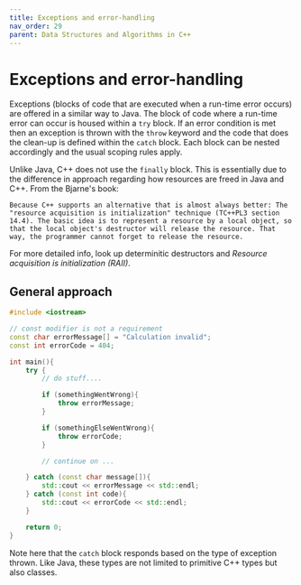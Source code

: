 ```yaml
---
title: Exceptions and error-handling
nav_order: 29
parent: Data Structures and Algorithms in C++
---
```


# Exceptions and error-handling

Exceptions (blocks of code that are executed when a run-time error occurs) are offered in a similar way to Java. The block of code where a run-time error can
occur is housed within a `try` block. If an error condition is met then an exception is thrown with the `throw` keyword and the code that does the clean-up is defined within the `catch` block. Each block can be nested accordingly and the usual scoping rules apply.

Unlike Java, C++ does not use the `finally` block. This is essentially due to the difference in approach regarding how resources are freed in Java and C++. From the Bjarne's book:

```quote
Because C++ supports an alternative that is almost always better: The "resource acquisition is initialization" technique (TC++PL3 section 14.4). The basic idea is to represent a resource by a local object, so that the local object's destructor will release the resource. That way, the programmer cannot forget to release the resource.
```

For more detailed info, look up determinitic destructors and _Resource acquisition is initialization (RAII)_.

## General approach

```cpp
#include <iostream>

// const modifier is not a requirement
const char errorMessage[] = "Calculation invalid";
const int errorCode = 404;

int main(){
    try {
        // do stuff....

        if (somethingWentWrong){
            throw errorMessage;
        }

        if (somethingElseWentWrong){
            throw errorCode;
        }

        // continue on ...

    } catch (const char message[]){
        std::cout << errorMessage << std::endl;
    } catch (const int code){
        std::cout << errorCode << std::endl;
    }

    return 0;
}

```

Note here that the `catch` block responds based on the type of exception thrown. Like Java, these types are not limited to primitive C++ types but also classes.
